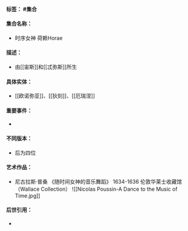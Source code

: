 #### 标签： #集合
#### 集合名称：
- 时序女神 荷赖Horae
#### 描述：
- 由[[宙斯]]和[[忒弥斯]]所生
#### 具体实体：
- [[欧诺弥亚]]、[[狄刻]]、[[厄瑞涅]]
#### 重要事件：
- 
#### 不同版本：
- 后为四位
#### 艺术作品：
- 尼古拉斯·普桑 《随时间女神的音乐舞蹈》 1634-1636 伦敦华莱士收藏馆（Wallace Collection）
![[Nicolas Poussin-A Dance to the Music of Time.jpg]]
#### 后世引用：
- 